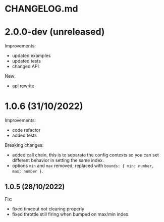 # CHANGELOG.md

# 2.0.0-dev (unreleased)

Improvements:

- updated examples
- updated tests
- changed API

New:

- api rewrite

# 1.0.6 (31/10/2022)

Improvements:

- code refactor
- added tests

Breaking changes:

- added call chain, this is to separate the config contexts so you can set different behavior in setting the same index.
- options `min` and `max` removed, replaced with `bounds: { min: number, max: number }`.

## 1.0.5 (28/10/2022)

Fix:

- fixed timeout not clearing properly
- fixed throttle still firing when bumped on max/min index
